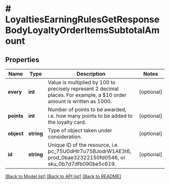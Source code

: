 # # LoyaltiesEarningRulesGetResponseBodyLoyaltyOrderItemsSubtotalAmount

## Properties

Name | Type | Description | Notes
------------ | ------------- | ------------- | -------------
**every** | **int** | Value is multiplied by 100 to precisely represent 2 decimal places. For example, a $10 order amount is written as 1000. | [optional]
**points** | **int** | Number of points to be awarded, i.e. how many points to be added to the loyalty card. | [optional]
**object** | **string** | Type of object taken under consideration. | [optional]
**id** | **string** | Unique ID of the resource, i.e. pc_75U0dHlr7u75BJodrW1AE3t6, prod_0bae32322150fd0546, or sku_0b7d7dfb090be5c619. | [optional]

[[Back to Model list]](../../README.md#models) [[Back to API list]](../../README.md#endpoints) [[Back to README]](../../README.md)
